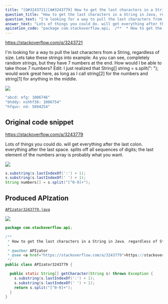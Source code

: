 ```yaml
---
title: "[Q#3243721][A#3243779] How to get the last characters in a String in Java, regardless of String size"
question_title: "How to get the last characters in a String in Java, regardless of String size"
question_text: "I'm looking for a way to pull the last characters from a String, regardless of size. Lets take these strings into example: As you can see, completely random strings, but they have 7 numbers at the end. How would I be able to take those 7 numbers? Edit: I just realized that String[] string = s.split(\": \"); would work great here, as long as I call string[2] for the numbers and string[1] for anything in the middle."
answer_text: "Lots of things you could do. will get everything after the last colon. everything after the last space. splits off all sequences of digits; the last element of the numbers array is probably what you want."
apization_code: "package com.stackoverflow.api;  /**  * How to get the last characters in a String in Java, regardless of String size  *  * @author APIzator  * @see <a href=\"https://stackoverflow.com/a/3243779\">https://stackoverflow.com/a/3243779</a>  */ public class APIzator3243779 {    public static String[] getCharacter(String s) throws Exception {     s.substring(s.lastIndexOf(':') + 1);     s.substring(s.lastIndexOf(' ') + 1);     return s.split(\"[^0-9]+\");   } }"
---
```


https://stackoverflow.com/q/3243721

I&#x27;m looking for a way to pull the last characters from a String, regardless of size. Lets take these strings into example:
As you can see, completely random strings, but they have 7 numbers at the end. How would I be able to take those 7 numbers?
Edit:
I just realized that String[] string = s.split(&quot;: &quot;); would work great here, as long as I call string[2] for the numbers and string[1] for anything in the middle.


<div class="code-logo"><img src="/stackoverflow.png" /></div>

```java
"abcd: efg: 1006746"
"bhddy: nshhf36: 1006754"
"hfquv: nd: 5894254"
```


## Original code snippet

https://stackoverflow.com/a/3243779

Lots of things you could do.
will get everything after the last colon.
everything after the last space.
splits off all sequences of digits; the last element of the numbers array is probably what you want.

<div class="code-logo"><img src="/stackoverflow.png" /></div>

```java
s.substring(s.lastIndexOf(':') + 1);
s.substring(s.lastIndexOf(' ') + 1);
String numbers[] = s.split("[^0-9]+");
```

## Produced APIzation

[`APIzator3243779.java`](https://github.com/blind-papers/apization-temp-data/raw/main/search/APIzator3243779.java)

<div class="code-logo"><img src="/apizator.png" /></div>

```java
package com.stackoverflow.api;

/**
 * How to get the last characters in a String in Java, regardless of String size
 *
 * @author APIzator
 * @see <a href="https://stackoverflow.com/a/3243779">https://stackoverflow.com/a/3243779</a>
 */
public class APIzator3243779 {

  public static String[] getCharacter(String s) throws Exception {
    s.substring(s.lastIndexOf(':') + 1);
    s.substring(s.lastIndexOf(' ') + 1);
    return s.split("[^0-9]+");
  }
}

```